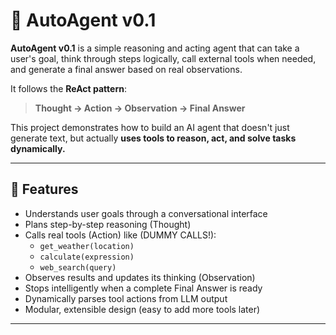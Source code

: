 # 🤖 AutoAgent v0.1

**AutoAgent v0.1** is a simple reasoning and acting agent that can take a user's goal, think through steps logically, call external tools when needed, and generate a final answer based on real observations.

It follows the **ReAct pattern**:  
> **Thought → Action → Observation → Final Answer**

This project demonstrates how to build an AI agent that doesn't just generate text, but actually **uses tools to reason, act, and solve tasks dynamically.**

---

## 🚀 Features

- Understands user goals through a conversational interface
- Plans step-by-step reasoning (Thought)
- Calls real tools (Action) like (DUMMY CALLS!):
  - `get_weather(location)`
  - `calculate(expression)`
  - `web_search(query)`
- Observes results and updates its thinking (Observation)
- Stops intelligently when a complete Final Answer is ready
- Dynamically parses tool actions from LLM output
- Modular, extensible design (easy to add more tools later)

---

